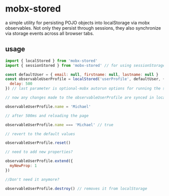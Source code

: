 # mobx-stored

a simple utility for persisting POJO objects into localStorage via mobx observables. Not only they persist through sessions, they also synchronize via storage events across all browser tabs.

## usage

```javascript
import { localStored } from 'mobx-stored'
import { sessionStored } from 'mobx-stored' // for using sessionStorage rather than localStorage

const defaultUser = { email: null, firstname: null, lastname: null } 
const observableUserProfile = localStored('userProfile', defaultUser, { // observableUserProfile is the default extended with the data from localStorage
  delay: 500
}) // last parameter is optional-mobx autorun options for running the save operation into the storage. Use higher delay if you store a lot of data

// now any changes made to the observableUserProfile are synced in localStorage

observableUserProfile.name = 'Michael'

// after 500ms and reloading the page

observableUserProfile.name === 'Michael' // true

// revert to the default values

observableUserProfile.reset()

// need to add new properties?

observableUserProfile.extend({
  myNewProp: 1
})

//Don't need it anymore?

observableUserProfile.destroy() // removes it from localStorage
```
